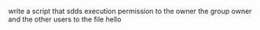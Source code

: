write a script that sdds execution permission to the owner the group owner and the other users to the file hello
